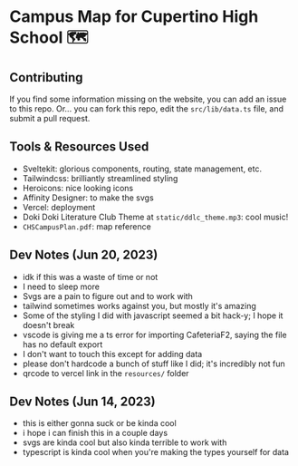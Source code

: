 # Campus Map for Cupertino High School 🗺️

## Contributing
If you find some information missing on the website, you can add an issue to this repo. Or... you can fork this repo, edit the `src/lib/data.ts` file, and submit a pull request.

## Tools & Resources Used
- Sveltekit: glorious components, routing, state management, etc.
- Tailwindcss: brilliantly streamlined styling
- Heroicons: nice looking icons
- Affinity Designer: to make the svgs
- Vercel: deployment
- Doki Doki Literature Club Theme at `static/ddlc_theme.mp3`: cool music!
- `CHSCampusPlan.pdf`: map reference

## Dev Notes (Jun 20, 2023)
- idk if this was a waste of time or not
- I need to sleep more
- Svgs are a pain to figure out and to work with
- tailwind sometimes works against you, but mostly it's amazing
- Some of the styling I did with javascript seemed a bit hack-y; I hope it doesn't break
- vscode is giving me a ts error for importing CafeteriaF2, saying the file has no default export
- I don't want to touch this except for adding data
- please don't hardcode a bunch of stuff like I did; it's incredibly not fun
- qrcode to vercel link in the `resources/` folder

## Dev Notes (Jun 14, 2023)
- this is either gonna suck or be kinda cool
- i hope i can finish this in a couple days
- svgs are kinda cool but also kinda terrible to work with
- typescript is kinda cool when you're making the types yourself for data